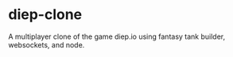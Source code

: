 # diep-clone
A multiplayer clone of the game diep.io using fantasy tank builder, websockets, and node.
